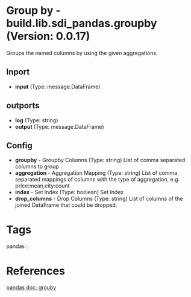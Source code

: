 # Group by - build.lib.sdi_pandas.groupby (Version: 0.0.17)

Groups the named columns by using the given aggregations.

## Inport

* **input** (Type: message.DataFrame) 

## outports

* **log** (Type: string) 
* **output** (Type: message.DataFrame) 

## Config

* **groupby** - Groupby Columns (Type: string) List of comma separated columns to group
* **aggregation** - Aggregation Mapping (Type: string) List of comma separated mappings of columns with the type of aggregation, e.g. price:mean,city:count
* **index** - Set Index (Type: boolean) Set Index
* **drop_columns** - Drop Columns (Type: string) List of columns of the joined DataFrame that could be dropped.


# Tags
pandas : 

# References
[pandas doc: grouby](https://pandas.pydata.org/pandas-docs/stable/reference/api/pandas.DataFrame.groupby.html)

